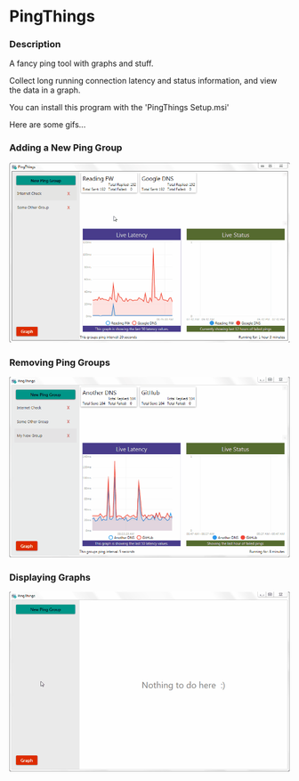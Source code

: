 # PingThings
<h3>Description</h3>
A fancy ping tool with graphs and stuff. 

Collect long running connection latency and status information, and view the data in a graph.

You can install this program with the 'PingThings Setup.msi'

Here are some gifs...

<h3>Adding a New Ping Group</h3>

![Adding Ping Groups](gifs/AddPingGroup.gif)

<h3>Removing Ping Groups</h3>

![Removing Ping Groups](gifs/RemoveGroups.gif)

<h3>Displaying Graphs</h3>

![Displaying Graphs](gifs/DisplayGraphs.gif)
